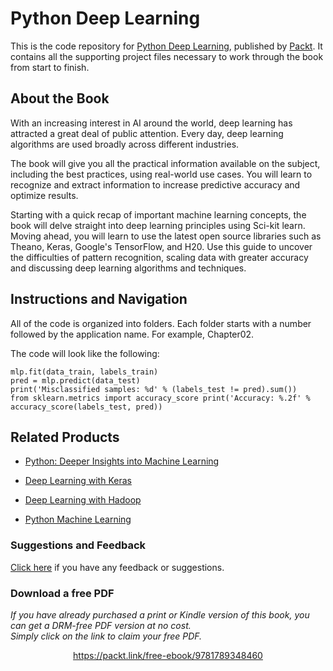 # Python Deep Learning
This is the code repository for [Python Deep Learning](https://www.packtpub.com/big-data-and-business-intelligence/python-deep-learning?utm_source=github&utm_medium=repository&utm_campaign=9781786464453), published by [Packt](https://www.packtpub.com/?utm_source=github). It contains all the supporting project files necessary to work through the book from start to finish.
## About the Book
With an increasing interest in AI around the world, deep learning has attracted a great deal of public attention. Every day, deep learning algorithms are used broadly across different industries.

The book will give you all the practical information available on the subject, including the best practices, using real-world use cases. You will learn to recognize and extract information to increase predictive accuracy and optimize results.

Starting with a quick recap of important machine learning concepts, the book will delve straight into deep learning principles using Sci-kit learn. Moving ahead, you will learn to use the latest open source libraries such as Theano, Keras, Google's TensorFlow, and H20. Use this guide to uncover the difficulties of pattern recognition, scaling data with greater accuracy and discussing deep learning algorithms and techniques.
## Instructions and Navigation
All of the code is organized into folders. Each folder starts with a number followed by the application name. For example, Chapter02.



The code will look like the following:
```
mlp.fit(data_train, labels_train)
pred = mlp.predict(data_test)
print('Misclassified samples: %d' % (labels_test != pred).sum())
from sklearn.metrics import accuracy_score print('Accuracy: %.2f' % accuracy_score(labels_test, pred))
```



## Related Products
* [Python: Deeper Insights into Machine Learning](https://www.packtpub.com/big-data-and-business-intelligence/python-deeper-insights-machine-learning?utm_source=github&utm_medium=repository&utm_campaign=9781787128576)

* [Deep Learning with Keras](https://www.packtpub.com/big-data-and-business-intelligence/deep-learning-keras?utm_source=github&utm_medium=repository&utm_campaign=9781787128422)

* [Deep Learning with Hadoop](https://www.packtpub.com/big-data-and-business-intelligence/deep-learning-hadoop?utm_source=github&utm_medium=repository&utm_campaign=9781787124769)

* [Python Machine Learning](https://www.packtpub.com/big-data-and-business-intelligence/python-machine-learning?utm_source=github&utm_medium=repository&utm_campaign=9781783555130)

### Suggestions and Feedback
[Click here](https://docs.google.com/forms/d/e/1FAIpQLSe5qwunkGf6PUvzPirPDtuy1Du5Rlzew23UBp2S-P3wB-GcwQ/viewform) if you have any feedback or suggestions.
### Download a free PDF

 <i>If you have already purchased a print or Kindle version of this book, you can get a DRM-free PDF version at no cost.<br>Simply click on the link to claim your free PDF.</i>
<p align="center"> <a href="https://packt.link/free-ebook/9781789348460">https://packt.link/free-ebook/9781789348460 </a> </p>